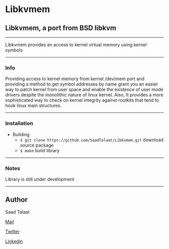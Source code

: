 # Libkvmem #
## Libkvmem, a port from BSD libkvm ##
---

Libkvmem provides an access to kernel virtual memory using kernel symbols

---

### Info ###

Providing access to kernel memory from kernel /dev/mem port and providing a method to get symbol addresses by name grant you an easier way to patch kernel from user space and enable the existence of user mode drivers despite the monolithic nature of linux kernel. Also, It provides a more sophisticated way to check on kernel integrity against rootkits that tend to hook linux main structures.

---

### Installation ###
* Building
    - `$ git clone https://github.com/SaadTalaat/Libkvmem.git`
    download source package
    - `$ make`
    build library

---

### Notes ###

Library is still under development


---

## Author ##
Saad Talaat

[Mail][]

[Twitter][]

[Linkedin][]

[Mail]: mailto:saadtalaat@gmail.com
[Twitter]: http://twitter.com/sa3dtalaat
[Linkedin]: http://www.linkedin.com/in/saadtalaat
